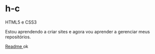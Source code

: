 # h-c
 HTML5 e CSS3

 Estou aprendendo a criar sites e agora vou aprender a gerenciar meus repositórios.

<a href="https://danielgarrivabene.github.io/hc/Projetos 1/ex14 tipografia/fontes/ fontes01.html"> Readme <a>
 ok